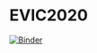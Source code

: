 # EVIC2020

[![Binder](https://mybinder.org/badge_logo.svg)](https://mybinder.org/v2/gh/phuijse/EVIC2020/main?filepath=EVIC2020.ipynb)

